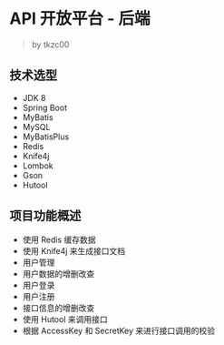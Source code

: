 # API 开放平台 - 后端

> by tkzc00

## 技术选型

- JDK 8
- Spring Boot
- MyBatis
- MySQL
- MyBatisPlus
- Redis
- Knife4j
- Lombok
- Gson
- Hutool

## 项目功能概述

- 使用 Redis 缓存数据
- 使用 Knife4j 来生成接口文档
- 用户管理
- 用户数据的增删改查
- 用户登录
- 用户注册
- 接口信息的增删改查
- 使用 Hutool 来调用接口
- 根据 AccessKey 和 SecretKey 来进行接口调用的校验
